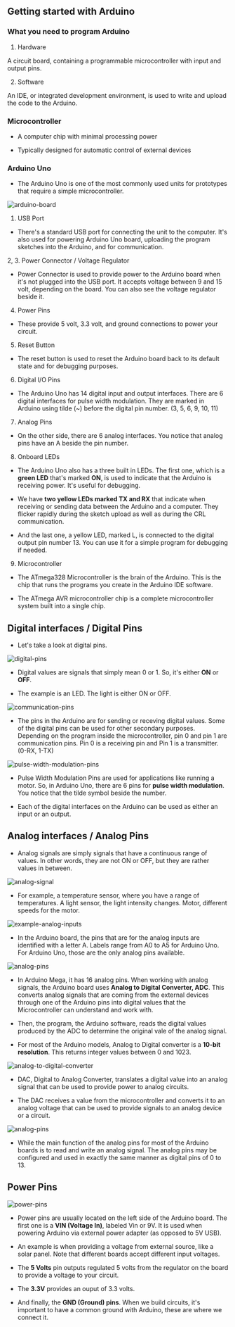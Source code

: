 ## Getting started with Arduino


### What you need to program Arduino

1. Hardware

A circuit board, containing a programmable microcontroller with input and output pins.


2. Software

An IDE, or integrated development environment, is used to write and upload the code to the Arduino.


### Microcontroller

- A computer chip with minimal processing power

- Typically designed for automatic control of external devices


### Arduino Uno

- The Arduino Uno is one of the most commonly used units for prototypes that require a simple microcontroller.


![arduino-board](/pictures/arduino/foundations/arduino-board.PNG "arduino board")


1. USB Port

- There's a standard USB port for connecting the unit to the computer. It's also used for powering Arduino Uno board, uploading the program sketches into the Arduino, and for communication.


2, 3. Power Connector / Voltage Regulator

- Power Connector is used to provide power to the Arduino board when it's not plugged into the USB port. It accepts voltage between 9 and 15 volt, depending on the board. You can also see the voltage regulator beside it.


4. Power Pins

- These provide 5 volt, 3.3 volt, and ground connections to power your circuit.


5. Reset Button

- The reset button is used to reset the Arduino board back to its default state and for debugging purposes.


6. Digital I/O Pins

- The Arduino Uno has 14 digital input and output interfaces. There are 6 digital interfaces for pulse width modulation. They are marked in Arduino using tilde (~) before the digital pin number. (3, 5, 6, 9, 10, 11)


7. Analog Pins

- On the other side, there are 6 analog interfaces. You notice that analog pins have an A beside the pin number. 


8. Onboard LEDs

- The Arduino Uno also has a three built in LEDs. The first one, which is a **green LED** that's marked **ON**, is used to indicate that the Arduino is receiving power. It's useful for debugging.


- We have **two yellow LEDs marked TX and RX** that indicate when receiving or sending data between the Arduino and a computer. They flicker rapidly during the sketch upload as well as during the CRL communication.


- And the last one, a yellow LED, marked L, is connected to the digital output pin number 13. You can use it for a simple program for debugging if needed. 


9. Microcontroller

- The ATmega328 Microcontroller is the brain of the Arduino. This is the chip that runs the programs you create in the Arduino IDE software. 


- The ATmega AVR microcontroller chip is a complete microcontroller system built into a single chip. 



## Digital interfaces / Digital Pins


- Let's take a look at digital pins.


![digital-pins](/pictures/arduino/foundations/digital-pins.PNG "digital pins")


- Digital values are signals that simply mean 0 or 1. So, it's either **ON** or **OFF**.


- The example is an LED. The light is either ON or OFF. 


![communication-pins](/pictures/arduino/foundations/communication-pins.PNG "communication pins")


- The pins in the Arduino are for sending or receving digital values. Some of the digital pins can be used for other secondary purposes. Depending on the program inside the microcontroller, pin 0 and pin 1 are communication pins. Pin 0 is a receiving pin and Pin 1 is a transmitter. (0-RX, 1-TX)


![pulse-width-modulation-pins](/pictures/arduino/foundations/pulse-width-modulation-pins.PNG "pulse width modulation pins")


- Pulse Width Modulation Pins are used for applications like running a motor. So, in Arduino Uno, there are 6 pins for **pulse width modulation**. You notice that the tilde symbol beside the number.


- Each of the digital interfaces on the Arduino can be used as either an input or an output. 



## Analog interfaces / Analog Pins


- Analog signals are simply signals that have a continuous range of values. In other words, they are not ON or OFF, but they are rather values in between. 


![analog-signal](/pictures/arduino/foundations/analog-signal.PNG "analog signal")


- For example, a temperature sensor, where you have a range of temperatures. A light sensor, the light intensity changes. Motor, different speeds for the motor. 


![example-analog-inputs](/pictures/arduino/foundations/example-analog-inputs.PNG "example analog inputs")


- In the Arduino board, the pins that are for the analog inputs are identified with a letter A. Labels range from A0 to A5 for Arduino Uno. For Arduino Uno, those are the only analog pins available. 


![analog-pins](/pictures/arduino/foundations/analog-pins.PNG "analog pins")


- In Arduino Mega, it has 16 analog pins. When working with analog signals, the Arduino board uses **Analog to Digital Converter, ADC**. This converts analog signals that are coming from the external devices through one of the Arduino pins into digital values that the Microcontroller can understand and work with. 


- Then, the program, the Arduino software, reads the digital values produced by the ADC to determine the original vale of the analog signal. 


- For most of the Arduino models, Analog to Digital converter is a **10-bit resolution**. This returns integer values between 0 and 1023. 


![analog-to-digital-converter](/pictures/arduino/foundations/analog-to-digital-converter.PNG "analog to digital converter")


- DAC, Digital to Analog Converter, translates a digital value into an analog signal that can be used to provide power to analog circuits.


- The DAC receives a value from the microcontroller and converts it to an analog voltage that can be used to provide signals to an analog device or a circuit.


![analog-pins](/pictures/arduino/foundations/analog-pins.PNG "analog pins")


- While the main function of the analog pins for most of the Arduino boards is to read and write an analog signal. The analog pins may be configured and used in exactly the same manner as digital pins of 0 to 13.



## Power Pins


![power-pins](/pictures/arduino/foundations/power-pins.PNG "power pins")


- Power pins are usually located on the left side of the Arduino board. The first one is a **VIN (Voltage In)**, labeled Vin or 9V. It is used when powering Arduino via external power adapter (as opposed to 5V USB).


- An example is when providing a voltage from external source, like a solar panel. Note that different boards accept different input voltages. 


- The **5 Volts** pin outputs regulated 5 volts from the regulator on the board to provide a voltage to your circuit.


- The **3.3V** provides an ouput of 3.3 volts. 


- And finally, the **GND (Ground) pins**. When we build circuits, it's important to have a common ground with Arduino, these are where we connect it.


